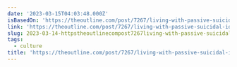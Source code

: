 ```yaml
---
date: '2023-03-15T04:03:48.000Z'
isBasedOn: 'https://theoutline.com/post/7267/living-with-passive-suicidal-ideation'
link: 'https://theoutline.com/post/7267/living-with-passive-suicidal-ideation'
slug: 2023-03-14-httpstheoutlinecompost7267living-with-passive-suicidal-ideation
tags:
  - culture
title: 'https://theoutline.com/post/7267/living-with-passive-suicidal-ideation'
---
```

 
